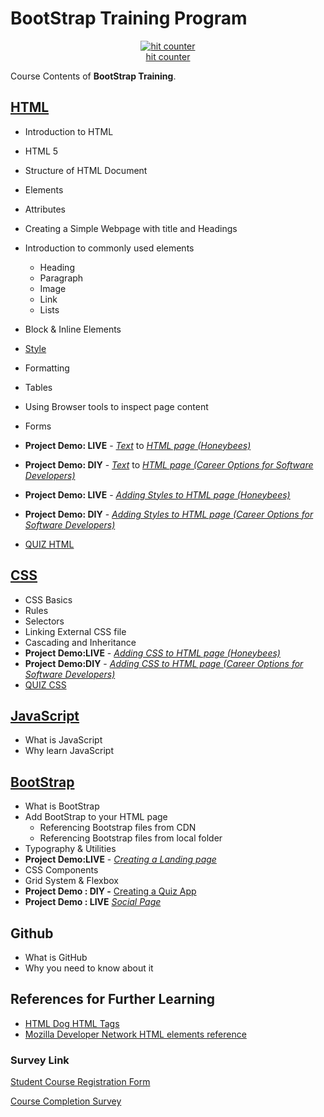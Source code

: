# BootStrap Training Program

<div align='center'><a href='http://online-visit-counter.com/'><img src='http://online-visit-counter.com/cg.php?t=MTQzNjI0NQ==' border='0' alt='hit counter'></a><BR><a href='http://online-visit-counter.com/'>hit counter</a><div style="visibility: hidden; display: none;"></div></div>
  
Course Contents of **BootStrap Training**.

## [HTML](http://www.costaivo.com/Tutorial-BootStrap/1_HTML/)

- Introduction to HTML
- HTML 5
- Structure of HTML Document
- Elements
- Attributes
- Creating a Simple Webpage with title and Headings
- Introduction to commonly used elements
  - Heading
  - Paragraph
  - Image
  - Link
  - Lists
- Block & Inline Elements
- [Style](http://www.costaivo.com/Tutorial-BootStrap/1_HTML/8_styles/)
- Formatting
- Tables
- Using Browser tools to inspect page content
- Forms
- **Project Demo: LIVE** - [_Text_](http://www.costaivo.com/Tutorial-BootStrap/1_HTML/5_Demo/start-demo.html) to  [_HTML page (Honeybees)_](http://www.costaivo.com/Tutorial-BootStrap/1_HTML/5_Demo/end-demo.html)
- **Project Demo: DIY** - [_Text_](http://www.costaivo.com/Tutorial-BootStrap/1_HTML/7_DIY/start-demo.html) to  [_HTML page (Career Options for Software Developers)_](http://www.costaivo.com/Tutorial-BootStrap/1_HTML/7_DIY/end-demo.html)
- **Project Demo: LIVE** - [_Adding Styles to HTML page (Honeybees)_](http://www.costaivo.com/Tutorial-BootStrap/1_HTML/8_styles/6_Demo/end-styles.html)
- **Project Demo: DIY** - [_Adding Styles to HTML page (Career Options for Software Developers)_](http://www.costaivo.com/Tutorial-BootStrap/1_HTML/8_styles/7_Demo_DIY/end-mockup-page.html)
  
- [QUIZ HTML](http://www.costaivo.com/Tutorial-BootStrap/1_HTML/9_Quiz/HTML-Quiz.html)

## [CSS](http://www.costaivo.com/Tutorial-BootStrap/2_CSS)

- CSS Basics
- Rules
- Selectors
- Linking External CSS file
- Cascading and Inheritance
- **Project Demo:LIVE** - [_Adding CSS to HTML page (Honeybees)_](http://www.costaivo.com/Tutorial-BootStrap/2_CSS/4_Demo/end-demo.html)
- **Project Demo:DIY** - [_Adding CSS to HTML page (Career Options for Software Developers)_](http://www.costaivo.com/Tutorial-BootStrap/2_CSS/5_DIY/end-mockup-page.html)
- [QUIZ CSS](http://www.costaivo.com/Tutorial-BootStrap/1_HTML/9_Quiz/HTML-Quiz.html)

## [JavaScript](http://www.costaivo.com/Tutorial-BootStrap/3_JavaScript)

- What is JavaScript
- Why learn JavaScript

## [BootStrap](http://www.costaivo.com/Tutorial-BootStrap/4_Bootstrap)

- What is BootStrap
- Add BootStrap to your HTML page
  - Referencing Bootstrap files from CDN
  - Referencing Bootstrap files from local folder
- Typography & Utilities
- **Project Demo:LIVE** - [_Creating a Landing page_](http://www.costaivo.com/Tutorial-BootStrap/4_Bootstrap/6_LandingPage/end/index.html)
- CSS Components
- Grid System & Flexbox
- **Project Demo : DIY -** [Creating a Quiz App](http://www.costaivo.com/Tutorial-BootStrap/4_BootStrap/8_QuizApp/end/HTML-Quiz.html)
- **Project Demo : LIVE** [_Social Page_](http://www.costaivo.com/Tutorial-BootStrap/4_Bootstrap/7_SocialApp/index.html)


## Github

- What is GitHub
- Why you need to know about it

## References for Further Learning

- [HTML Dog HTML Tags](http://www.htmldog.com/references/html/tags/)
- [Mozilla Developer Network HTML elements reference](https://developer.mozilla.org/en-US/docs/Web/HTML/Element)

### Survey Link

[Student Course Registration Form](https://ivocosta1.typeform.com/to/Q8VI4d)

[Course Completion Survey](https://ivocosta1.typeform.com/to/EWX1YQ)
